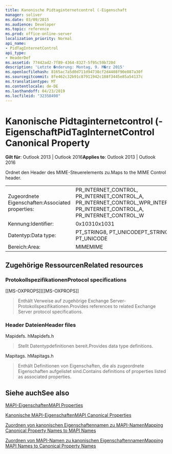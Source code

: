 ```yaml
---
title: Kanonische Pidtaginternetcontrol (-Eigenschaft
manager: soliver
ms.date: 03/09/2015
ms.audience: Developer
ms.topic: reference
ms.prod: office-online-server
localization_priority: Normal
api_name:
- PidTagInternetControl
api_type:
- HeaderDef
ms.assetid: 77442ad2-7f89-4364-8327-5f95c59b720d
description: 'Letzte �nderung: Montag, 9. M�rz 2015'
ms.openlocfilehash: 8165ac7a5d0d711d94738cf2d4408f90e887a30f
ms.sourcegitcommit: 8fe462c32b91c87911942c188f3445e85a54137c
ms.translationtype: MT
ms.contentlocale: de-DE
ms.lasthandoff: 04/23/2019
ms.locfileid: "32358498"
---
```

# <a name="pidtaginternetcontrol-canonical-property"></a><span data-ttu-id="1a598-103">Kanonische Pidtaginternetcontrol (-Eigenschaft</span><span class="sxs-lookup"><span data-stu-id="1a598-103">PidTagInternetControl Canonical Property</span></span>

  
  
<span data-ttu-id="1a598-104">**Gilt für**: Outlook 2013 | Outlook 2016</span><span class="sxs-lookup"><span data-stu-id="1a598-104">**Applies to**: Outlook 2013 | Outlook 2016</span></span> 
  
<span data-ttu-id="1a598-105">Ordnet den Header des MIME-Steuerelements zu.</span><span class="sxs-lookup"><span data-stu-id="1a598-105">Maps to the MIME Control header.</span></span>
  
|||
|:-----|:-----|
|<span data-ttu-id="1a598-106">Zugeordnete Eigenschaften:</span><span class="sxs-lookup"><span data-stu-id="1a598-106">Associated properties:</span></span>  <br/> |<span data-ttu-id="1a598-107">PR_INTERNET_CONTROL, PR_INTERNET_CONTROL_A, PR_INTERNET_CONTROL_W</span><span class="sxs-lookup"><span data-stu-id="1a598-107">PR_INTERNET_CONTROL, PR_INTERNET_CONTROL_A, PR_INTERNET_CONTROL_W</span></span>  <br/> |
|<span data-ttu-id="1a598-108">Kennung:</span><span class="sxs-lookup"><span data-stu-id="1a598-108">Identifier:</span></span>  <br/> |<span data-ttu-id="1a598-109">0x1031</span><span class="sxs-lookup"><span data-stu-id="1a598-109">0x1031</span></span>  <br/> |
|<span data-ttu-id="1a598-110">Datentyp:</span><span class="sxs-lookup"><span data-stu-id="1a598-110">Data type:</span></span>  <br/> |<span data-ttu-id="1a598-111">PT_STRING8, PT_UNICODE</span><span class="sxs-lookup"><span data-stu-id="1a598-111">PT_STRING8, PT_UNICODE</span></span>  <br/> |
|<span data-ttu-id="1a598-112">Bereich:</span><span class="sxs-lookup"><span data-stu-id="1a598-112">Area:</span></span>  <br/> |<span data-ttu-id="1a598-113">MIME</span><span class="sxs-lookup"><span data-stu-id="1a598-113">MIME</span></span>  <br/> |
   
## <a name="related-resources"></a><span data-ttu-id="1a598-114">Zugehörige Ressourcen</span><span class="sxs-lookup"><span data-stu-id="1a598-114">Related resources</span></span>

### <a name="protocol-specifications"></a><span data-ttu-id="1a598-115">Protokollspezifikationen</span><span class="sxs-lookup"><span data-stu-id="1a598-115">Protocol specifications</span></span>

<span data-ttu-id="1a598-116">[[MS-OXPROPS]]</span><span class="sxs-lookup"><span data-stu-id="1a598-116">[[MS-OXPROPS]]</span></span> 
  
> <span data-ttu-id="1a598-117">Enthält Verweise auf zugehörige Exchange Server-Protokollspezifikationen.</span><span class="sxs-lookup"><span data-stu-id="1a598-117">Provides references to related Exchange Server protocol specifications.</span></span>
    
### <a name="header-files"></a><span data-ttu-id="1a598-118">Header Dateien</span><span class="sxs-lookup"><span data-stu-id="1a598-118">Header files</span></span>

<span data-ttu-id="1a598-119">Mapidefs. h</span><span class="sxs-lookup"><span data-stu-id="1a598-119">Mapidefs.h</span></span>
  
> <span data-ttu-id="1a598-120">Stellt Datentypdefinitionen bereit.</span><span class="sxs-lookup"><span data-stu-id="1a598-120">Provides data type definitions.</span></span>
    
<span data-ttu-id="1a598-121">Mapitags. h</span><span class="sxs-lookup"><span data-stu-id="1a598-121">Mapitags.h</span></span>
  
> <span data-ttu-id="1a598-122">Enthält Definitionen von Eigenschaften, die als zugeordnete Eigenschaften aufgelistet sind.</span><span class="sxs-lookup"><span data-stu-id="1a598-122">Contains definitions of properties listed as associated properties.</span></span>
    
## <a name="see-also"></a><span data-ttu-id="1a598-123">Siehe auch</span><span class="sxs-lookup"><span data-stu-id="1a598-123">See also</span></span>



[<span data-ttu-id="1a598-124">MAPI-Eigenschaften</span><span class="sxs-lookup"><span data-stu-id="1a598-124">MAPI Properties</span></span>](mapi-properties.md)
  
[<span data-ttu-id="1a598-125">Kanonische MAPI-Eigenschaften</span><span class="sxs-lookup"><span data-stu-id="1a598-125">MAPI Canonical Properties</span></span>](mapi-canonical-properties.md)
  
[<span data-ttu-id="1a598-126">Zuordnen von kanonischen Eigenschaftennamen zu MAPI-Namen</span><span class="sxs-lookup"><span data-stu-id="1a598-126">Mapping Canonical Property Names to MAPI Names</span></span>](mapping-canonical-property-names-to-mapi-names.md)
  
[<span data-ttu-id="1a598-127">Zuordnen von MAPI-Namen zu kanonischen Eigenschaftennamen</span><span class="sxs-lookup"><span data-stu-id="1a598-127">Mapping MAPI Names to Canonical Property Names</span></span>](mapping-mapi-names-to-canonical-property-names.md)

